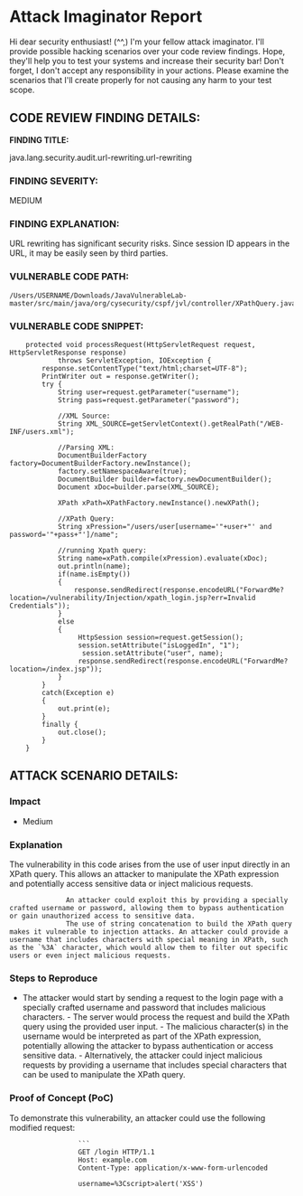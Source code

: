 
# Attack Imaginator Report

Hi dear security enthusiast! (^^,)
I'm your fellow attack imaginator. I'll provide possible hacking scenarios over your code review findings.
Hope, they'll help you to test your systems and increase their security bar! 
Don't forget, I don't accept any responsibility in your actions.
Please examine the scenarios that I'll create properly for not causing any harm to your test scope.


## CODE REVIEW FINDING DETAILS:

**FINDING TITLE:**  

java.lang.security.audit.url-rewriting.url-rewriting

### FINDING SEVERITY:

MEDIUM

### FINDING EXPLANATION:

URL rewriting has significant security risks. Since session ID appears in the URL, it may be easily seen by third parties.

### VULNERABLE CODE PATH:

```
/Users/USERNAME/Downloads/JavaVulnerableLab-master/src/main/java/org/cysecurity/cspf/jvl/controller/XPathQuery.java
```

### VULNERABLE CODE SNIPPET:

```
    protected void processRequest(HttpServletRequest request, HttpServletResponse response)
            throws ServletException, IOException {
        response.setContentType("text/html;charset=UTF-8");
        PrintWriter out = response.getWriter();
        try {
            String user=request.getParameter("username");
            String pass=request.getParameter("password");
            
            //XML Source:
            String XML_SOURCE=getServletContext().getRealPath("/WEB-INF/users.xml");
            
            //Parsing XML:
            DocumentBuilderFactory factory=DocumentBuilderFactory.newInstance();
            factory.setNamespaceAware(true);
            DocumentBuilder builder=factory.newDocumentBuilder();
            Document xDoc=builder.parse(XML_SOURCE);
            
            XPath xPath=XPathFactory.newInstance().newXPath();
            
            //XPath Query:
            String xPression="/users/user[username='"+user+"' and password='"+pass+"']/name";
            
            //running Xpath query:
            String name=xPath.compile(xPression).evaluate(xDoc);
            out.println(name);
            if(name.isEmpty())
            {
                response.sendRedirect(response.encodeURL("ForwardMe?location=/vulnerability/Injection/xpath_login.jsp?err=Invalid Credentials"));
            }
            else
            {
                 HttpSession session=request.getSession();
                 session.setAttribute("isLoggedIn", "1");
                  session.setAttribute("user", name);
                 response.sendRedirect(response.encodeURL("ForwardMe?location=/index.jsp"));                                  
            }
        } 
        catch(Exception e)
        {
            out.print(e);
        }        
        finally {
            out.close();
        }
    }
```

## ATTACK SCENARIO DETAILS:


### Impact

- Medium

### Explanation

The vulnerability in this code arises from the use of user input directly in an XPath query. This allows an attacker to manipulate the XPath expression and potentially access sensitive data or inject malicious requests.
 
                  An attacker could exploit this by providing a specially crafted username or password, allowing them to bypass authentication or gain unauthorized access to sensitive data.
                  The use of string concatenation to build the XPath query makes it vulnerable to injection attacks. An attacker could provide a username that includes characters with special meaning in XPath, such as the `%3A` character, which would allow them to filter out specific users or even inject malicious requests.

### Steps to Reproduce

- The attacker would start by sending a request to the login page with a specially crafted username and password that includes malicious characters.
                     - The server would process the request and build the XPath query using the provided user input.
                     - The malicious character(s) in the username would be interpreted as part of the XPath expression, potentially allowing the attacker to bypass authentication or access sensitive data.
                     - Alternatively, the attacker could inject malicious requests by providing a username that includes special characters that can be used to manipulate the XPath query.

### Proof of Concept (PoC)

To demonstrate this vulnerability, an attacker could use the following modified request:
 
                     ```
                     GET /login HTTP/1.1
                     Host: example.com
                     Content-Type: application/x-www-form-urlencoded
 
                     username=%3Cscript>alert('XSS')
